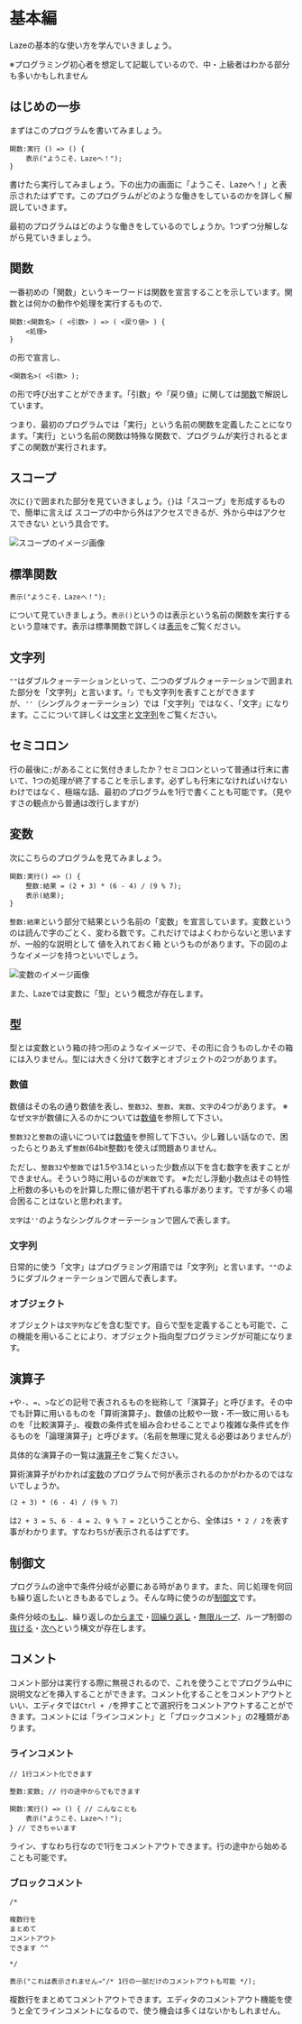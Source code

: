 # 基本編

Lazeの基本的な使い方を学んでいきましょう。

※プログラミング初心者を想定して記載しているので、中・上級者はわかる部分も多いかもしれません

## はじめの一歩

まずはこのプログラムを書いてみましょう。

```
関数:実行 () => () {
	表示("ようこそ、Lazeへ！");
}
```

書けたら実行してみましょう。下の出力の画面に「ようこそ、Lazeへ！」と表示されたはずです。このプログラムがどのような働きをしているのかを詳しく解説していきます。

最初のプログラムはどのような働きをしているのでしょうか。1つずつ分解しながら見ていきましょう。

## 関数

一番初めの「関数」というキーワードは関数を宣言することを示しています。関数とは何かの動作や処理を実行するもので、

```
関数:<関数名> ( <引数> ) => ( <戻り値> ) {
	<処理>
}
```

の形で宣言し、

```
<関数名>( <引数> );
```

の形で呼び出すことができます。「引数」や「戻り値」に関しては[関数](/func/function)で解説しています。

つまり、最初のプログラムでは「実行」という名前の関数を定義したことになります。「実行」という名前の関数は特殊な関数で、プログラムが実行されるとまずこの関数が実行されます。

## スコープ

次に`{}`で囲まれた部分を見ていきましょう。`{}`は「スコープ」を形成するもので、簡単に言えば スコープの中から外はアクセスできるが、外から中はアクセスできない という具合です。

![スコープのイメージ画像](/img/docs/ja/scope.jpg)

## 標準関数

```
表示("ようこそ、Lazeへ！");
```

について見ていきましょう。`表示()`というのは表示という名前の関数を実行するという意味です。表示は標準関数で詳しくは[表示](/func/functions/print)をご覧ください。

## 文字列

`""`はダブルクォーテーションといって、二つのダブルクォーテーションで囲まれた部分を「文字列」と言います。`「」`でも文字列を表すことができますが、`''`（シングルクォーテーション）では「文字列」ではなく、「文字」になります。ここについて詳しくは[文字](/func/char)と[文字列](/func/string)をご覧ください。

## セミコロン

行の最後に`;`があることに気付きましたか？セミコロンといって普通は行末に書いて、1つの処理が終了することを示します。必ずしも行末になければいけないわけではなく、極端な話、最初のプログラムを1行で書くことも可能です。（見やすさの観点から普通は改行しますが）

## 変数

次にこちらのプログラムを見てみましょう。

```
関数:実行() => () {
	整数:結果 = (2 + 3) * (6 - 4) / (9 % 7);
	表示(結果);
} 
```

`整数:結果`という部分で結果という名前の「変数」を宣言しています。変数というのは読んで字のごとく、変わる数です。これだけではよくわからないと思いますが、一般的な説明として 値を入れておく箱 というものがあります。下の図のようなイメージを持つといいでしょう。

![変数のイメージ画像](/img/docs/ja/variable.jpg)

また、Lazeでは変数に「型」という概念が存在します。

## 型

型とは変数という箱の持つ形のようなイメージで、その形に合うものしかその箱には入りません。型には大きく分けて数字とオブジェクトの2つがあります。

### 数値

数値はその名の通り数値を表し、`整数32`、`整数`、`実数`、`文字`の4つがあります。
※なぜ`文字`が数値に入るのかについては[数値](/func/number)を参照して下さい。

`整数32`と`整数`の違いについては[数値](/func/number)を参照して下さい。少し難しい話なので、困ったらとりあえず`整数`(64bit整数)を使えば問題ありません。

ただし、`整数32`や`整数`では1.5や3.14といった少数点以下を含む数字を表すことができません。そういう時に用いるのが`実数`です。
※ただし浮動小数点はその特性上桁数の多いものを計算した際に値が若干ずれる事があります。ですが多くの場合困ることはないと思われます。

`文字`は`''`のようなシングルクオーテーションで囲んで表します。

### 文字列

日常的に使う「文字」はプログラミング用語では「文字列」と言います。`""`のようにダブルクォーテーションで囲んで表します。

### オブジェクト

オブジェクトは`文字列`などを含む型です。自らで型を定義することも可能で、この機能を用いることにより、オブジェクト指向型プログラミングが可能になります。

## 演算子

`+`や`-`、`=`、`>`などの記号で表されるものを総称して「演算子」と呼びます。その中でも計算に用いるものを「算術演算子」、数値の比較や一致・不一致に用いるものを「比較演算子」、複数の条件式を組み合わせることでより複雑な条件式を作るものを「論理演算子」と呼びます。（名前を無理に覚える必要はありませんが）

具体的な演算子の一覧は[演算子](/func/operator)をご覧ください。

算術演算子がわかれば[変数](#変数)のプログラムで何が表示されるのかがわかるのではないでしょうか。

```
(2 + 3) * (6 - 4) / (9 % 7)
```

は`2 + 3 = 5`、`6 - 4 = 2`、`9 % 7 = 2`ということから、全体は`5 * 2 / 2`を表す事がわかります。すなわち`5`が表示されるはずです。

## 制御文

プログラムの途中で条件分岐が必要にある時があります。また、同じ処理を何回も繰り返したいときもあるでしょう。そんな時に使うのが[制御文](/func/control)です。

条件分岐の[もし](/func/control#もし)、繰り返しの[からまで](/func/control#からまで)・[回繰り返し](/func/control#回繰り返し)・[無限ループ](/func/control#無限ループ)、ループ制御の[抜ける](/func/control#抜ける)・[次へ](/func/control#次へ)という構文が存在します。

## コメント

コメント部分は実行する際に無視されるので、これを使うことでプログラム中に説明文などを挿入することができます。コメント化することをコメントアウトといい、エディタでは`Ctrl + /`を押すことで選択行をコメントアウトすることができます。コメントには「ラインコメント」と「ブロックコメント」の2種類があります。

### ラインコメント

```
// 1行コメント化できます

整数:変数; // 行の途中からでもできます

関数:実行() => () { // こんなことも
	表示("ようこそ、Lazeへ！");
} // できちゃいます
```

ライン、すなわち行なので1行をコメントアウトできます。行の途中から始めることも可能です。

### ブロックコメント

```
/*

複数行を
まとめて
コメントアウト
できます ^^

*/

表示("これは表示されません→"/* 1行の一部だけのコメントアウトも可能 */);
```

複数行をまとめてコメントアウトできます。エディタのコメントアウト機能を使うと全てラインコメントになるので、使う機会は多くはないかもしれません。
